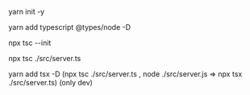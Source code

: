 yarn init -y

yarn add typescript @types/node -D

npx tsc --init

npx tsc ./src/server.ts

yarn add tsx -D (npx tsc ./src/server.ts , node ./src/server.js => npx tsx ./src/server.ts) (only dev)
